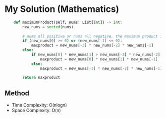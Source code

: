 # My Solution (Mathematics)
```Python
    def maximumProduct(self, nums: List[int]) -> int:
        new_nums = sorted(nums)
        
        # nums all positive or nums all negative, the maximum product is the last three one
        if (new_nums[0] >= 0) or (new_nums[-1] <= 0):
            maxproduct = new_nums[-3] * new_nums[-2] * new_nums[-1]
        else:
            if new_nums[0] * new_nums[1] > new_nums[-3] * new_nums[-2]:
                maxproduct = new_nums[0] * new_nums[1] * new_nums[-1]
            else:
                maxproduct = new_nums[-3] * new_nums[-2] * new_nums[-1]
                
        return maxproduct
```

## Method
- Time Complexity: O(nlogn)
- Space Complexity: O(n)
